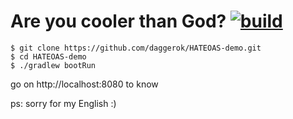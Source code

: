 Are you cooler than God? [![build](https://travis-ci.org/daggerok/HATEOAS-demo.svg?branch=master)](https://travis-ci.org/daggerok/HATEOAS-demo)
========================

    $ git clone https://github.com/daggerok/HATEOAS-demo.git
    $ cd HATEOAS-demo
    $ ./gradlew bootRun
    
go on http://localhost:8080 to know
    
ps: sorry for my English :)
